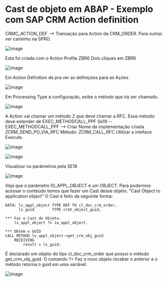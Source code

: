 # Cast de objeto em ABAP - Exemplo com SAP CRM Action definition

CRMC_ACTION_DEF --> Transação para Action da CRM_ORDER. Para outras ver caminho na SPRO.

![image](https://github.com/user-attachments/assets/b71f071b-9016-408c-bd6f-2ac574e63df3)

Esta foi criada com o Action Profile ZBR6
Dois cliques em ZBR6

![image](https://github.com/user-attachments/assets/f87dad76-b269-486f-ae63-d8b281a153d5)

Em Action Definition da pra ver as definições para as Ações

![image](https://github.com/user-attachments/assets/3c215a0c-25e7-4db3-b7b7-1690da36b50e)

Em Processing Type a configuração, exibe o método que irá ser chamado.

![image](https://github.com/user-attachments/assets/24651e0b-c732-413f-ae52-82ada3d8fce9)

A Action vai chamar um método Z que deve chamar a RFC.
Esse método deve estender de EXEC_METHODCALL_PPF
Se19 -- EXEC_METHODCALL_PPF --> Criar
Nome da implementação criada
ZCRM_SEND_PO_VIA_RFC
Método: ZCRM_CALL_RFC
Utilizar a inteface Execute.

![image](https://github.com/user-attachments/assets/87269670-69db-4fed-8083-a6923d10cb52)

![image](https://github.com/user-attachments/assets/5b182f2a-9df3-4a3b-aef5-d0cf9535dac8)

Visualizar os parâmetros pela SE18

![image](https://github.com/user-attachments/assets/f1eb484e-fd4e-4c92-91dd-0dedbccc39c9)

Veja que o parâmetro IO_APPL_OBJECT é um OBJECT. Para podermos acessar o conteúdo temos que fazer um Cast desse objeto.
“Cast Object to application object”
O Cast é feito da seguinte forma:

```abap
DATA: lv_appl_object TYPE REF TO cl_doc_crm_order,
      ls_guid        TYPE crmt_object_guid,
      
*** Faz o Cast do Objeto.
    lv_appl_object ?= io_appl_object.
    
*** Obtém o GUID  
CALL METHOD lv_appl_object->get_crm_obj_guid
    RECEIVING
        result = ls_guid.

```

É declarado um objeto do tipo cl_doc_crm_order que possui o método get_crm_obj_guid. 
O comando ?= Faz o novo objeto receber o anterior e o método retorna o guid em uma variável.

![image](https://github.com/user-attachments/assets/4139b7ad-4d4e-4414-bb59-29b63fa3d136)



